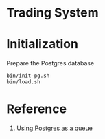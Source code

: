 # Trading System

# Initialization

Prepare the Postgres database
```
bin/init-pg.sh
bin/load.sh
```

# Reference

1. [Using Postgres as a queue](https://gormcasper.dk/posts/using-postgres-as-a-queue/)
